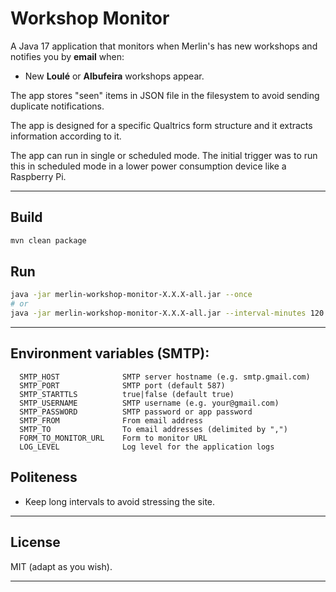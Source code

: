 # Workshop Monitor

A Java 17 application that monitors when Merlin's has new workshops and notifies you by **email** when:

- New **Loulé** or **Albufeira** workshops appear.

The app stores "seen" items in JSON file in the filesystem to avoid sending duplicate notifications.

The app is designed for a specific Qualtrics form structure and it extracts information according to it.

The app can run in single or scheduled mode. The initial trigger was to run this in scheduled mode in a lower power consumption device like a Raspberry Pi.

---

## Build

```bash
mvn clean package
```

## Run

```bash
java -jar merlin-workshop-monitor-X.X.X-all.jar --once
# or
java -jar merlin-workshop-monitor-X.X.X-all.jar --interval-minutes 120
```
---

## Environment variables (SMTP):
      SMTP_HOST              SMTP server hostname (e.g. smtp.gmail.com)
      SMTP_PORT              SMTP port (default 587)
      SMTP_STARTTLS          true|false (default true)
      SMTP_USERNAME          SMTP username (e.g. your@gmail.com)
      SMTP_PASSWORD          SMTP password or app password
      SMTP_FROM              From email address
      SMTP_TO                To email addresses (delimited by ",")
      FORM_TO_MONITOR_URL    Form to monitor URL
      LOG_LEVEL              Log level for the application logs

## Politeness

- Keep long intervals to avoid stressing the site.

---

## License

MIT (adapt as you wish).

---
